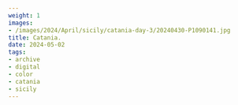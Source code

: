 ```yaml
---
weight: 1
images:
- /images/2024/April/sicily/catania-day-3/20240430-P1090141.jpg
title: Catania.
date: 2024-05-02
tags:
- archive
- digital
- color
- catania
- sicily
---
```


